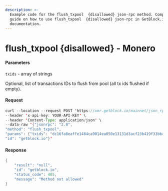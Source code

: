 ```yaml
---
description: >-
  Example code for the flush_txpool  {disallowed} json-rpc method. Сomplete
  guide on how to use flush_txpool  {disallowed} json-rpc in GetBlock.io Web3
  documentation.
---
```


# flush\_txpool {disallowed} - Monero

#### Parameters

`txids` - array of strings

Optional, list of transactions IDs to flush from pool (all tx ids flushed if empty).

#### Request

```java
curl --location --request POST 'https://xmr.getblock.io/mainnet/json_rpc' \ 
--header 'x-api-key: YOUR-API-KEY' \ 
--header 'Content-Type: application/json' \ 
--data-raw '{"jsonrpc": "2.0",
"method": "flush_txpool",
"params": {"txids": "dc16fa8eaffe1484ca9014ea050e13131d3acf23b419f33bb4cc0b32b6c49308"},
"id": "getblock.io"}'
```

#### Response

```java
{
    "result": "null",
    "id": "getblock.io",
    "status_code": 405,
    "message": "Method not allowed"
}
```
